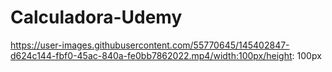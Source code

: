 # Calculadora-Udemy



https://user-images.githubusercontent.com/55770645/145402847-d624c144-fbf0-45ac-840a-fe0bb7862022.mp4/width:100px/height: 100px
